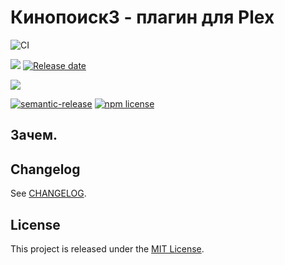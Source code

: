 # Кинопоиск3 - плагин для Plex

![CI][release-image]

[![][version-image]][changelog-url]
[![Release date][release-date-image]][release-url]


![][workflows-badge-image]

[![semantic-release][semantic-image]][semantic-url]
[![npm license][license-image]][license-url]

## Зачем.


## Changelog
See [CHANGELOG][changelog-url].

## License
This project is released under the [MIT License][license-url].

<!-- Links: -->
[changelog-url]: https://github.com/lugovskovp/Kinopoisk3.bundle/blob/master/CHANGELOG.md
[release-image]: https://github.com/lugovskovp/Kinopoisk3.bundle/actions/workflows/release.yml/badge.svg?branch=master
[release-url]: https://github.com/lugovskovp/Kinopoisk3.bundle/actions/workflows/release.yml

[license-url]: https://github.com/lugovskovp/Kinopoisk3.bundle/blob/main/LICENSE




[version-image]: https://img.shields.io/github/v/release/lugovskovp/Kinopoisk3.bundle

[workflows-badge-image]: https://github.com/cycjimmy/semantic-release-action/workflows/Test%20Release/badge.svg

[release-date-image]: https://img.shields.io/github/release-date/lugovskovp/Kinopoisk3.bundle
[release-url]: https://github.com/lugovskovp/Kinopoisk3.bundle


[semantic-image]: https://img.shields.io/badge/%20%20%F0%9F%93%A6%F0%9F%9A%80-semantic--release-e10079.svg
[semantic-url]: https://github.com/semantic-release/semantic-release

[license-image]: https://img.shields.io/npm/l/@cycjimmy/semantic-release-action.svg




[github-packages-registry]: https://github.com/features/packages
